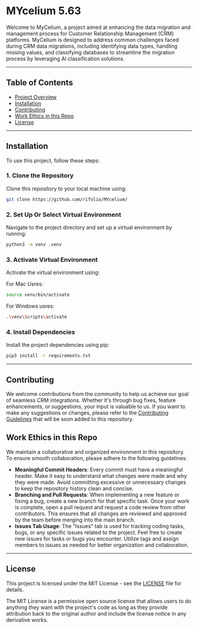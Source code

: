 # MYcelium 5.63

Welcome to MyCelium, a project aimed at enhancing the data migration and management process for Customer Relationship Management (CRM) platforms. MyCelium is designed to address common challenges faced during CRM data migrations, including identifying data types, handling missing values, and classifying databases to streamline the migration process by leveraging AI classification solutions.

---
## Table of Contents
- [Project Overview](#project-overview)
- [Installation](#installation)
- [Contributing](#contributing)
- [Work Ethics in this Repo](#work-ethics-in-this-repo)
- [License](#license)
---

## Installation

To use this project, follow these steps:

### 1. Clone the Repository

Clone this repository to your local machine using:

```bash
git clone https://github.com/rifolio/MYcelium/
```

### 2. Set Up Or Select Virtual Environment

Navigate to the project directory and set up a virtual environment by running:

```bash
python3 -m venv .venv
```

### 3. Activate Virtual Environment

Activate the virtual environment using:

For Mac Usres:
```bash
source venv/bin/activate
```

For Windows usres:
```bash
.\venv\Scripts\activate
```


### 4. Install Dependencies

Install the project dependencies using pip:

```bash
pip3 install -r requirements.txt
```

---
## Contributing

We welcome contributions from the community to help us achieve our goal of seamless CRM integrations. Whether it's through bug fixes, feature enhancements, or suggestions, your input is valuable to us. If you want to make any suggestions or changes, please refer to the [Contributing Guidelines](CONTRIBUTING.md) that will be soon added to this repository.

## Work Ethics in this Repo

We maintain a collaborative and organized environment in this repository. To ensure smooth collaboration, please adhere to the following guidelines:
- **Meaningful Commit Headers**: Every commit must have a meaningful header. Make it easy to understand what changes were made and why they were made. Avoid committing excessive or unnecessary changes to keep the repository history clean and concise.
- **Branching and Pull Requests**: When implementing a new feature or fixing a bug, create a new branch for that specific task. Once your work is complete, open a pull request and request a code review from other contributors. This ensures that all changes are reviewed and approved by the team before merging into the main branch.
- **Issues Tab Usage**: The "Issues" tab is used for tracking coding tasks, bugs, or any specific issues related to the project. Feel free to create new issues for tasks or bugs you encounter. Utilize tags and assign members to issues as needed for better organization and collaboration.

---
## License

This project is licensed under the MIT License - see the [LICENSE](LICENSE) file for details.

The MIT License is a permissive open source license that allows users to do anything they want with the project's code as long as they provide attribution back to the original author and include the license notice in any derivative works.